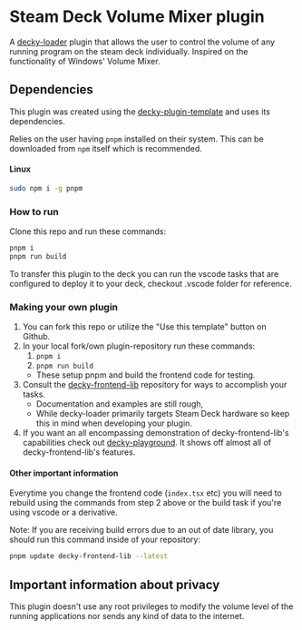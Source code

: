 # Steam Deck Volume Mixer plugin

A [decky-loader](https://github.com/SteamDeckHomebrew/decky-loader) plugin that allows the user to control the volume of any running program on the steam deck individually. Inspired on the functionality of Windows' Volume Mixer.

## Dependencies

This plugin was created using the [decky-plugin-template](https://github.com/SteamDeckHomebrew/decky-plugin-template) and uses its dependencies. 

Relies on the user having `pnpm` installed on their system. This can be downloaded from `npm` itself which is recommended. 

#### Linux

```bash
sudo npm i -g pnpm
```

### How to run

Clone this repo and run these commands:

```bash
pnpm i
pnpm run build
```

To transfer this plugin to the deck you can run the vscode tasks that are configured to deploy it to your deck, checkout .vscode folder for reference.

### Making your own plugin

1. You can fork this repo or utilize the "Use this template" button on Github.
2. In your local fork/own plugin-repository run these commands:
   1. ``pnpm i``
   2. ``pnpm run build``
   - These setup pnpm and build the frontend code for testing.
3. Consult the [decky-frontend-lib](https://github.com/SteamDeckHomebrew/decky-frontend-lib) repository for ways to accomplish your tasks.
   - Documentation and examples are still rough, 
   - While decky-loader primarily targets Steam Deck hardware so keep this in mind when developing your plugin.
4. If you want an all encompassing demonstration of decky-frontend-lib's capabilities check out [decky-playground](https://github.com/SteamDeckHomebrew/decky-playground). It shows off almost all of decky-frontend-lib's features.

#### Other important information

Everytime you change the frontend code (`index.tsx` etc) you will need to rebuild using the commands from step 2 above or the build task if you're using vscode or a derivative.

Note: If you are receiving build errors due to an out of date library, you should run this command inside of your repository:

```bash
pnpm update decky-frontend-lib --latest
```

## Important information about privacy

This plugin doesn't use any root privileges to modify the volume level of the running applications nor sends any kind of data to the internet.